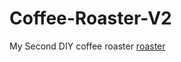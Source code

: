 # Coffee-Roaster-V2
My Second DIY coffee roaster
[roaster](https://github.com/chrissavage2300/Coffee-Roaster-V2/blob/main/20250221_132231.jpg?raw=true)
